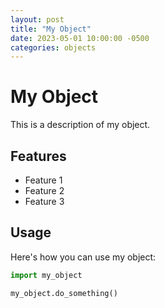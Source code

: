 ```yaml
---
layout: post
title: "My Object"
date: 2023-05-01 10:00:00 -0500
categories: objects
---
```


# My Object

This is a description of my object.

## Features

- Feature 1
- Feature 2
- Feature 3

## Usage

Here's how you can use my object:

```python
import my_object

my_object.do_something()
